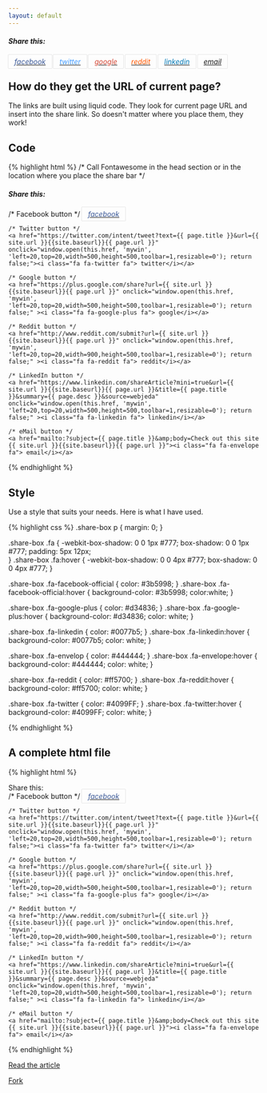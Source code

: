 ```yaml
---
layout: default
---
```




<div class="share-box">
<h5>Share this:</h5>
<a href="https://www.facebook.com/sharer/sharer.php?u={{ site.url }}{{site.baseurl}}{{ page.url }}" onclick="window.open(this.href, 'mywin',
'left=20,top=20,width=500,height=500,toolbar=1,resizable=0'); return false;" ><i class="fa fa-facebook-official fa"> facebook</i></a>
        <a href="https://twitter.com/intent/tweet?text={{ page.title }}&url={{ site.url }}{{site.baseurl}}{{ page.url }}" onclick="window.open(this.href, 'mywin',
'left=20,top=20,width=500,height=500,toolbar=1,resizable=0'); return false;"><i class="fa fa-twitter fa"> twitter</i></a>
        <a href="https://plus.google.com/share?url={{ site.url }}{{site.baseurl}}{{ page.url }}" onclick="window.open(this.href, 'mywin',
'left=20,top=20,width=500,height=500,toolbar=1,resizable=0'); return false;" ><i class="fa fa-google-plus fa"> google</i></a>
        <a href="http://www.reddit.com/submit?url={{ site.url }}{{site.baseurl}}{{ page.url }}" onclick="window.open(this.href, 'mywin',
'left=20,top=20,width=900,height=500,toolbar=1,resizable=0'); return false;" ><i class="fa fa-reddit fa"> reddit</i></a>                           <a href="https://www.linkedin.com/shareArticle?mini=true&url={{ site.url }}{{site.baseurl}}{{ page.url }}&title={{ page.title }}&summary={{ page.desc }}&source=webjeda" onclick="window.open(this.href, 'mywin',
'left=20,top=20,width=500,height=500,toolbar=1,resizable=0'); return false;" ><i class="fa fa-linkedin fa"> linkedin</i></a>                         <a href="mailto:?subject={{ page.title }}&amp;body=Check out this site {{ site.url }}{{site.baseurl}}{{ page.url }}"><i class="fa fa-envelope fa"> email</i></a>                          
</div>


## How do they get the URL of current page?
The links are built using liquid code. They look for current page URL and insert into the share link. So doesn't matter where you place them, they work!

## Code

{% highlight html %}
/* Call Fontawesome in the head section or in the location where you place the share bar */
<link href="https://maxcdn.bootstrapcdn.com/font-awesome/4.7.0/css/font-awesome.min.css" rel="stylesheet">

<div class="share-box"> 
    <h5>Share this:</h5>
    /* Facebook button */
    <a href="https://www.facebook.com/sharer/sharer.php?u={{ site.url }}{{site.baseurl}}{{ page.url }}" onclick="window.open(this.href, 'mywin',
    'left=20,top=20,width=500,height=500,toolbar=1,resizable=0'); return false;" ><i class="fa fa-facebook-official fa"> facebook</i></a>
     
    /* Twitter button */             
    <a href="https://twitter.com/intent/tweet?text={{ page.title }}&url={{ site.url }}{{site.baseurl}}{{ page.url }}" onclick="window.open(this.href, 'mywin',
    'left=20,top=20,width=500,height=500,toolbar=1,resizable=0'); return false;"><i class="fa fa-twitter fa"> twitter</i></a>
     
    /* Google button */       
    <a href="https://plus.google.com/share?url={{ site.url }}{{site.baseurl}}{{ page.url }}" onclick="window.open(this.href, 'mywin',
    'left=20,top=20,width=500,height=500,toolbar=1,resizable=0'); return false;" ><i class="fa fa-google-plus fa"> google</i></a>
    
    /* Reddit button */        
    <a href="http://www.reddit.com/submit?url={{ site.url }}{{site.baseurl}}{{ page.url }}" onclick="window.open(this.href, 'mywin',
    'left=20,top=20,width=900,height=500,toolbar=1,resizable=0'); return false;" ><i class="fa fa-reddit fa"> reddit</i></a>    
    
    /* LinkedIn button */
    <a href="https://www.linkedin.com/shareArticle?mini=true&url={{ site.url }}{{site.baseurl}}{{ page.url }}&title={{ page.title }}&summary={{ page.desc }}&source=webjeda" onclick="window.open(this.href, 'mywin',
    'left=20,top=20,width=500,height=500,toolbar=1,resizable=0'); return false;" ><i class="fa fa-linkedin fa"> linkedin</i></a>
    
    /* eMail button */                         
    <a href="mailto:?subject={{ page.title }}&amp;body=Check out this site {{ site.url }}{{site.baseurl}}{{ page.url }}"><i class="fa fa-envelope fa"> email</i></a>  
                            
</div>
{% endhighlight %}

## Style
Use a style that suits your needs. Here is what I have used.

{% highlight css %}
.share-box p {
    margin: 0;
}

.share-box .fa {
    -webkit-box-shadow: 0 0 1px #777;
    box-shadow: 0 0 1px #777;
    padding: 5px 12px;  
}
.share-box .fa:hover {
    -webkit-box-shadow: 0 0 4px #777;
    box-shadow: 0 0 4px #777;
}


.share-box .fa-facebook-official {
    color: #3b5998;
}
.share-box .fa-facebook-official:hover {
    background-color: #3b5998;
    color:white;
}

.share-box .fa-google-plus {
    color: #d34836;
}
.share-box .fa-google-plus:hover {
    background-color: #d34836;
    color: white;
}

.share-box .fa-linkedin {
    color: #0077b5;
}
.share-box .fa-linkedin:hover {
    background-color: #0077b5;
    color: white;
}

.share-box .fa-envelop {
    color: #444444;
}
.share-box .fa-envelope:hover {
    background-color: #444444;
    color: white;
}


.share-box .fa-reddit {
    color: #ff5700;
}
.share-box .fa-reddit:hover {
    background-color: #ff5700;
    color: white;
}


.share-box .fa-twitter {
    color: #4099FF;
}
.share-box .fa-twitter:hover {
    background-color: #4099FF;
    color: white;
}



{% endhighlight %}


## A complete html file 

{% highlight html %}
<!DOCTYPE html>
<html lang="en">
<head>
    <meta charset="UTF-8">
    <title>Webjeda Sharebar</title>
    <link href="https://maxcdn.bootstrapcdn.com/font-awesome/4.7.0/css/font-awesome.min.css" rel="stylesheet">
</head>
<body>
    
 <div class="share-box"> 
    <p>Share this:</p>
    /* Facebook button */
    <a href="https://www.facebook.com/sharer/sharer.php?u={{ site.url }}{{site.baseurl}}{{ page.url }}" onclick="window.open(this.href, 'mywin',
    'left=20,top=20,width=500,height=500,toolbar=1,resizable=0'); return false;" ><i class="fa fa-facebook-official fa"> facebook</i></a>
     
    /* Twitter button */             
    <a href="https://twitter.com/intent/tweet?text={{ page.title }}&url={{ site.url }}{{site.baseurl}}{{ page.url }}" onclick="window.open(this.href, 'mywin',
    'left=20,top=20,width=500,height=500,toolbar=1,resizable=0'); return false;"><i class="fa fa-twitter fa"> twitter</i></a>
     
    /* Google button */       
    <a href="https://plus.google.com/share?url={{ site.url }}{{site.baseurl}}{{ page.url }}" onclick="window.open(this.href, 'mywin',
    'left=20,top=20,width=500,height=500,toolbar=1,resizable=0'); return false;" ><i class="fa fa-google-plus fa"> google</i></a>
    
    /* Reddit button */        
    <a href="http://www.reddit.com/submit?url={{ site.url }}{{site.baseurl}}{{ page.url }}" onclick="window.open(this.href, 'mywin',
    'left=20,top=20,width=900,height=500,toolbar=1,resizable=0'); return false;" ><i class="fa fa-reddit fa"> reddit</i></a>    
    
    /* LinkedIn button */
    <a href="https://www.linkedin.com/shareArticle?mini=true&url={{ site.url }}{{site.baseurl}}{{ page.url }}&title={{ page.title }}&summary={{ page.desc }}&source=webjeda" onclick="window.open(this.href, 'mywin',
    'left=20,top=20,width=500,height=500,toolbar=1,resizable=0'); return false;" ><i class="fa fa-linkedin fa"> linkedin</i></a>
    
    /* eMail button */                         
    <a href="mailto:?subject={{ page.title }}&amp;body=Check out this site {{ site.url }}{{site.baseurl}}{{ page.url }}"><i class="fa fa-envelope fa"> email</i></a>  
                            
</div>   
 
    
<style>

.share-box p {
    margin: 0;
}

.share-box .fa {
    -webkit-box-shadow: 0 0 1px #777;
    box-shadow: 0 0 1px #777;
    padding: 5px 12px;  
}
.share-box .fa:hover {
    -webkit-box-shadow: 0 0 4px #777;
    box-shadow: 0 0 4px #777;
}


.share-box .fa-facebook-official {
    color: #3b5998;
}
.share-box .fa-facebook-official:hover {
    background-color: #3b5998;
    color:white;
}

.share-box .fa-google-plus {
    color: #d34836;
}
.share-box .fa-google-plus:hover {
    background-color: #d34836;
    color: white;
}

.share-box .fa-linkedin {
    color: #0077b5;
}
.share-box .fa-linkedin:hover {
    background-color: #0077b5;
    color: white;
}

.share-box .fa-envelop {
    color: #444444;
}
.share-box .fa-envelope:hover {
    background-color: #444444;
    color: white;
}


.share-box .fa-reddit {
    color: #ff5700;
}
.share-box .fa-reddit:hover {
    background-color: #ff5700;
    color: white;
}


.share-box .fa-twitter {
    color: #4099FF;
}
.share-box .fa-twitter:hover {
    background-color: #4099FF;
    color: white;
}



</style>   
    
</body>
</html>
{% endhighlight %}


[Read the article](https://blog.webjeda.com/share-buttons-jekyll/)

[Fork](https://github.com/sharu725/webjeda-sharebar)